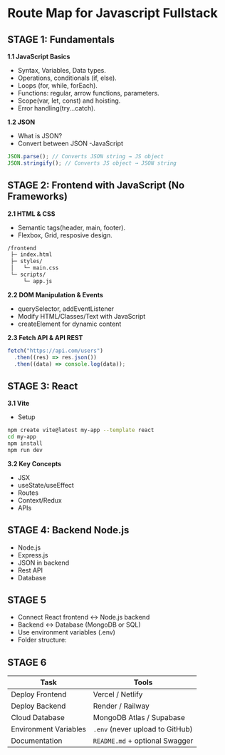 # Route Map for Javascript Fullstack

## STAGE 1: Fundamentals

**1.1 JavaScript Basics**

- Syntax, Variables, Data types.
- Operations, conditionals (if, else).
- Loops (for, while, forEach).
- Functions: regular, arrow functions, parameters.
- Scope(var, let, const) and hoisting.
- Error handling(try...catch).

**1.2 JSON**

- What is JSON?
- Convert between JSON -JavaScript

```js
JSON.parse(); // Converts JSON string → JS object
JSON.stringify(); // Converts JS object → JSON string
```

## STAGE 2: Frontend with JavaScript (No Frameworks)

**2.1 HTML & CSS**

- Semantic tags(header, main, footer).
- Flexbox, Grid, resposive design.

```bash
/frontend
 ├─ index.html
 ├─ styles/
 │   └─ main.css
 └─ scripts/
     └─ app.js
```

**2.2 DOM Manipulation & Events**

- querySelector, addEventListener
- Modify HTML/Classes/Text with JavaScript
- createElement for dynamic content

**2.3 Fetch API & API REST**

```js
fetch("https://api.com/users")
  .then((res) => res.json())
  .then((data) => console.log(data));
```

## STAGE 3: React

**3.1 Vite**

- Setup

```bash
npm create vite@latest my-app --template react
cd my-app
npm install
npm run dev
```

**3.2 Key Concepts**

- JSX
- useState/useEffect
- Routes
- Context/Redux
- APIs

## STAGE 4: Backend Node.js

- Node.js
- Express.js
- JSON in backend
- Rest API
- Database

## STAGE 5

- Connect React frontend ↔ Node.js backend
- Backend ↔ Database (MongoDB or SQL)
- Use environment variables (.env)
- Folder structure:

## STAGE 6

| Task                  | Tools                           |
| --------------------- | ------------------------------- |
| Deploy Frontend       | Vercel / Netlify                |
| Deploy Backend        | Render / Railway                |
| Cloud Database        | MongoDB Atlas / Supabase        |
| Environment Variables | `.env` (never upload to GitHub) |
| Documentation         | `README.md` + optional Swagger  |
